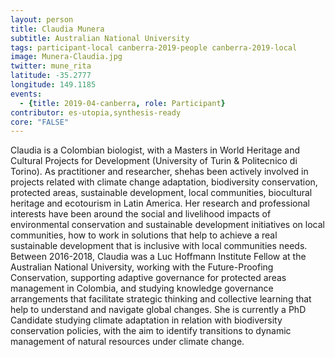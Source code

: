 ```yaml
---
layout: person
title: Claudia Munera
subtitle: Australian National University
tags: participant-local canberra-2019-people canberra-2019-local
image: Munera-Claudia.jpg
twitter: mune_rita
latitude: -35.2777
longitude: 149.1185
events:
  - {title: 2019-04-canberra, role: Participant}
contributor: es-utopia,synthesis-ready
core: "FALSE"
---
```

Claudia is a Colombian biologist, with a Masters in World Heritage and Cultural Projects for Development (University of Turin & Politecnico di Torino). As practitioner and researcher, shehas been actively involved in projects related with climate change adaptation, biodiversity conservation, protected areas, sustainable development, local communities, biocultural heritage and ecotourism in Latin America. Her research and professional interests have been around the social and livelihood impacts of environmental conservation and sustainable development initiatives on local communities, how to work in solutions that help to achieve a real sustainable development that is inclusive with local communities needs. Between 2016-2018, Claudia was a Luc Hoffmann Institute Fellow at the Australian National University, working with the Future-Proofing Conservation, supporting adaptive governance for protected areas management in Colombia, and studying knowledge governance arrangements that facilitate strategic thinking and collective learning that help to understand and navigate global changes. She is currently a PhD Candidate studying climate adaptation in relation with biodiversity conservation policies, with the aim to identify transitions to dynamic management of natural resources under climate change.